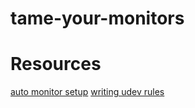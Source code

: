 # tame-your-monitors

# Resources

[auto monitor setup](https://blog.sleeplessbeastie.eu/2013/01/07/how-to-automatically-set-up-external-monitor/)
[writing udev rules](http://www.reactivated.net/writing_udev_rules.html)
